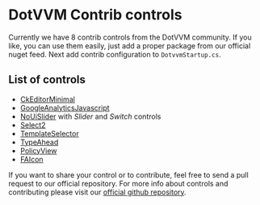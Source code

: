# DotVVM Contrib controls

Currently we have 8 contrib controls from the DotVVM community. If you like, you can use them easily, just add a proper package from our official nuget feed. Next add contrib configuration to `DotvvmStartup.cs`.

## List of controls

* [CkEditorMinimal](https://github.com/riganti/dotvvm-contrib/blob/master/Controls/CkEditorMinimal/readme.md)
* [GoogleAnalyticsJavascript](https://github.com/riganti/dotvvm-contrib/blob/master/Controls/GoogleAnalyticsJavascript/readme.md)
* [NoUiSlider](https://github.com/riganti/dotvvm-contrib/blob/master/Controls/NoUiSlider/readme.md) with *Slider* and *Switch* controls
* [Select2](https://github.com/riganti/dotvvm-contrib/blob/master/Controls/Select2/readme.md)
* [TemplateSelector](https://github.com/riganti/dotvvm-contrib/blob/master/Controls/TemplateSelector/readme.md)
* [TypeAhead](https://github.com/riganti/dotvvm-contrib/blob/master/Controls/TypeAhead/readme.md)
* [PolicyView](https://github.com/riganti/dotvvm-contrib/blob/master/Controls/FAIcon/readme.md)
* [FAIcon](https://github.com/riganti/dotvvm-contrib/blob/master/Controls/FAIcon/readme.md)


If you want to share your control or to contribute, feel free to send a pull request to our official repository. For more info about controls and contributing please visit our [official github repository](https://github.com/riganti/dotvvm-contrib).
